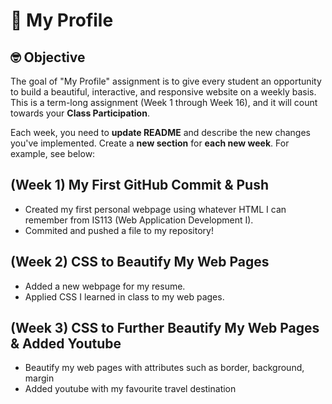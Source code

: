 # :wave: My Profile

## 🤓 Objective
The goal of "My Profile" assignment is to give every student an opportunity to build a beautiful, interactive, and responsive website on a weekly basis. This is a term-long assignment (Week 1 through Week 16), and it will count towards your **Class Participation**.

Each week, you need to **update README** and describe the new changes you've implemented. Create a **new section** for **each new week**. For example, see below:

## (Week 1) My First GitHub Commit & Push
* Created my first personal webpage using whatever HTML I can remember from IS113 (Web Application Development I).
* Commited and pushed a file to my repository!

## (Week 2) CSS to Beautify My Web Pages
* Added a new webpage for my resume.
* Applied CSS I learned in class to my web pages.

## (Week 3) CSS to Further Beautify My Web Pages & Added Youtube
* Beautify my web pages with attributes such as border, background, margin
* Added youtube with my favourite travel destination
